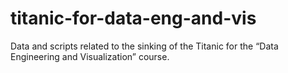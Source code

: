 # titanic-for-data-eng-and-vis
Data and scripts related to the sinking of the Titanic for the “Data Engineering and Visualization” course.
